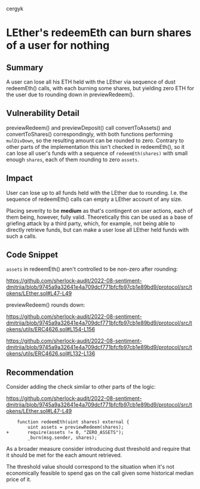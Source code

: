 cergyk
# LEther's redeemEth can burn shares of a user for nothing

## Summary    

A user can lose all his ETH held with the LEther via sequence of dust redeemEth() calls, with each burning some shares, but yielding zero ETH for the user due to rounding down in previewRedeem().

## Vulnerability Detail

previewRedeem() and previewDeposit() call convertToAssets() and convertToShares() correspondingly, with both functions performing `mulDivDown`, so the resulting amount can be rounded to zero. Contrary to other parts of the implementation this isn't checked in redeemEth(), so it can lose all user's funds with a sequence of `redeemEth(shares)` with small enough `shares`, each of them rounding to zero `assets`.

## Impact

User can lose up to all funds held with the LEther due to rounding. I.e. the sequence of redeemEth() calls can empty a LEther account of any size.

Placing severity to be **medium** as that's contingent on user actions, each of them being, however, fully valid. Theoretically this can be used as a base of griefing attack by a third party, which, for example, not being able to directly retrieve funds, but can make a user lose all LEther held funds with such a calls.

## Code Snippet

`assets` in redeemEth() aren't controlled to be non-zero after rounding:

https://github.com/sherlock-audit/2022-08-sentiment-dmitriia/blob/9745a9a32641e4a709dcf771bfcfb97cb1e89bd9/protocol/src/tokens/LEther.sol#L47-L49

previewRedeem() rounds down:

https://github.com/sherlock-audit/2022-08-sentiment-dmitriia/blob/9745a9a32641e4a709dcf771bfcfb97cb1e89bd9/protocol/src/tokens/utils/ERC4626.sol#L154-L156

https://github.com/sherlock-audit/2022-08-sentiment-dmitriia/blob/9745a9a32641e4a709dcf771bfcfb97cb1e89bd9/protocol/src/tokens/utils/ERC4626.sol#L132-L136

## Recommendation

Consider adding the check similar to other parts of the logic:

https://github.com/sherlock-audit/2022-08-sentiment-dmitriia/blob/9745a9a32641e4a709dcf771bfcfb97cb1e89bd9/protocol/src/tokens/LEther.sol#L47-L49

```solidity
    function redeemEth(uint shares) external {
        uint assets = previewRedeem(shares);
+       require(assets != 0, "ZERO_ASSETS");
        _burn(msg.sender, shares);
```

As a broader measure consider introducing dust threshold and require that it should be met for the each amount retrieved.

The threshold value should correspond to the situation when it's not economically feasible to spend gas on the call given some historical median price of it.